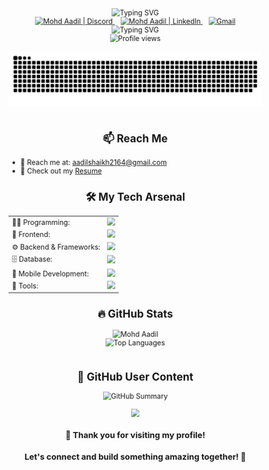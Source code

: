 <div align="center">
  <img src="https://readme-typing-svg.herokuapp.com?font=Poppins&weight=700&size=28&duration=4500&pause=1000&color=0E75B6&width=435&lines=%22+Hello+World%2C+Aadil+here+%22;%22+Full+Stack+Developer%22" alt="Typing SVG">
</div>

<div align="center">
  <a href="https://discord.com/users/1015294609041141830" target="_blank">
    <img alt="Mohd Aadil | Discord" width="40" height="40" src="https://skillicons.dev/icons?i=discord" />
  </a>&nbsp;&nbsp; 
  <a href="https://www.linkedin.com/in/aadil0307" target="_blank">
    <img alt="Mohd Aadil | LinkedIn" width="40" height="40" src="https://skillicons.dev/icons?i=linkedin" />
  </a>&nbsp;&nbsp; 
  <a href="mailto:aadilshaikh2164@gmail.com?subject='Hey there, nice connecting with you'" target="_blank">
    <img alt="Gmail" src="https://skillicons.dev/icons?i=gmail" width="40" height="40"/>
  </a>
</div>

<div align="center">
  <img src="https://readme-typing-svg.herokuapp.com?font=Fira+Code&weight=600&size=24&duration=3000&pause=1000&color=FF69B4&center=true&vCenter=true&width=435&lines=Let's+Transform+Ideas;Into+Reality!+✨" alt="Typing SVG" />
</div>

<div align="center">
  <img src="https://komarev.com/ghpvc/?username=aadil0307&style=flat-square&color=blue" alt="Profile views" />
</div>

<br>

<div align="center">
  <img src="https://raw.githubusercontent.com/platane/snk/output/github-contribution-grid-snake-dark.svg" alt="Snake animation" />
</div>

<br/>

<h2 align="center">📫 Reach Me</h2>
<ul>
  <li>📧 Reach me at: <a href="mailto:aadilshaikh2164@gmail.com">aadilshaikh2164@gmail.com</a></li>
  <li>📄 Check out my <a href="your-resume-link-here">Resume</a></li>
</ul>

<h2 align="center">🛠️ My Tech Arsenal</h2>
<table align="center">
  <tr>
    <td>👨‍💻 Programming:</td>
    <td>
      <img src="https://skillicons.dev/icons?i=c,cpp,python,java"/>
    </td>
  </tr>
  <tr>
    <td>🎨 Frontend:</td>
    <td>
      <img src="https://skillicons.dev/icons?i=html,css,js,ts,react,bootstrap"/>
    </td>
  </tr>
  <tr>
    <td>⚙️ Backend & Frameworks:</td>
    <td>
      <img src="https://skillicons.dev/icons?i=php,nodejs,express,django"/>
    </td>
  </tr>
  <tr>
    <td>🗄️ Database:</td>
    <td>
      <img src="https://skillicons.dev/icons?i=mongodb,mysql,firebase"/>
    </td>
  </tr>
  <tr>
    <td>📱 Mobile Development:</td>
    <td>
      <img src="https://skillicons.dev/icons?i=flutter,react,java"/>
    </td>
  </tr>
  <tr>
    <td>🔧 Tools:</td>
    <td>
      <img src="https://skillicons.dev/icons?i=vscode,figma"/>
    </td>
  </tr>
</table>

<h2 align="center">🔥 GitHub Stats</h2>
<div align="center">
<img align="center" src="https://github-readme-streak-stats.herokuapp.com/?user=aadil0307&theme=tokyonight" alt="Mohd Aadil" />
  <br>
  <img src="https://github-readme-stats.vercel.app/api/top-langs/?username=aadil0307&layout=compact&theme=radical" alt="Top Languages" />
</div>

<br>

<h2 align="center">📌 GitHub User Content</h2>
<div align="center">
  <img src="https://github-profile-summary-cards.vercel.app/api/cards/profile-details?username=aadil0307&theme=radical" alt="GitHub Summary"/>
</div>

<br>

<div align="center">
  <img src="https://capsule-render.vercel.app/api?type=waving&color=gradient&height=100&section=footer" />
</div>

<h3 align="center">🙏 Thank you for visiting my profile!</h3>
<h3 align="center">Let's connect and build something amazing together! 🚀</h3>
